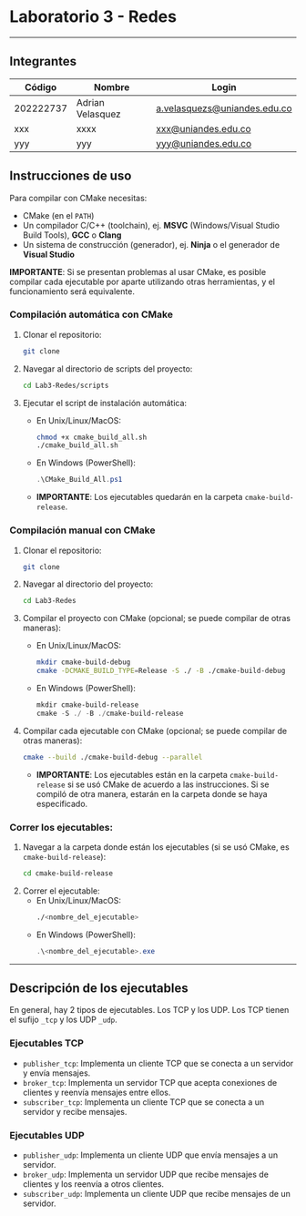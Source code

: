 # Laboratorio 3 - Redes

---

## Integrantes

| Código    | Nombre           | Login                        |
|-----------|------------------|------------------------------|
| 202222737 | Adrian Velasquez | a.velasquezs@uniandes.edu.co |
| xxx       | xxxx             | xxx@uniandes.edu.co          |
| yyy       | yyy              | yyy@uniandes.edu.co          |




## Instrucciones de uso

Para compilar con CMake necesitas:
- CMake (en el `PATH`)
- Un compilador C/C++ (toolchain), ej. **MSVC** (Windows/Visual Studio Build Tools), **GCC** o **Clang**
- Un sistema de construcción (generador), ej. **Ninja** o el generador de **Visual Studio**

**IMPORTANTE**: Si se presentan problemas al usar CMake, es posible compilar cada ejecutable por aparte utilizando otras herramientas, y el funcionamiento será equivalente.

### Compilación automática con CMake

1. Clonar el repositorio:
   ```bash
   git clone
    ```
   
2. Navegar al directorio de scripts del proyecto:
    ```bash
   cd Lab3-Redes/scripts
   ```
   
3. Ejecutar el script de instalación automática:
   - En Unix/Linux/MacOS:
     ```bash
     chmod +x cmake_build_all.sh
     ./cmake_build_all.sh
     ```
   - En Windows (PowerShell):
     ```powershell
     .\CMake_Build_All.ps1
     ```
   - **IMPORTANTE**: Los ejecutables quedarán en la carpeta `cmake-build-release`.

### Compilación manual con CMake

1. Clonar el repositorio:
   ```bash
   git clone
    ```
   
2. Navegar al directorio del proyecto:
    ```bash
   cd Lab3-Redes
   ```

3. Compilar el proyecto con CMake (opcional; se puede compilar de otras maneras):
    - En Unix/Linux/MacOS:
      ```bash
      mkdir cmake-build-debug
      cmake -DCMAKE_BUILD_TYPE=Release -S ./ -B ./cmake-build-debug
      ```
    - En Windows (PowerShell):
      ```powershell
      mkdir cmake-build-release
      cmake -S ./ -B ./cmake-build-release
      ```
   
4. Compilar cada ejecutable con CMake (opcional; se puede compilar de otras maneras):
    ```bash
    cmake --build ./cmake-build-debug --parallel
    ```
   - **IMPORTANTE**: Los ejecutables están en la carpeta `cmake-build-release` si se usó CMake de acuerdo a las instrucciones. Si se compiló de otra manera, estarán en la carpeta donde se haya especificado.
   

### Correr los ejecutables:

1. Navegar a la carpeta donde están los ejecutables (si se usó CMake, es `cmake-build-release`):
    ```bash
    cd cmake-build-release
    ```
2. Correr el ejecutable:
    - En Unix/Linux/MacOS:
      ```bash
      ./<nombre_del_ejecutable>
      ```
    - En Windows (PowerShell):
      ```powershell
      .\<nombre_del_ejecutable>.exe
      ```

---

## Descripción de los ejecutables

En general, hay 2 tipos de ejecutables. Los TCP y los UDP. Los TCP tienen el sufijo `_tcp` y los UDP `_udp`.

### Ejecutables TCP
- `publisher_tcp`: Implementa un cliente TCP que se conecta a un servidor y envía mensajes.
- `broker_tcp`: Implementa un servidor TCP que acepta conexiones de clientes y reenvía mensajes entre ellos.
- `subscriber_tcp`: Implementa un cliente TCP que se conecta a un servidor y recibe mensajes.

### Ejecutables UDP
- `publisher_udp`: Implementa un cliente UDP que envía mensajes a un servidor.
- `broker_udp`: Implementa un servidor UDP que recibe mensajes de clientes y los reenvía a otros clientes.
- `subscriber_udp`: Implementa un cliente UDP que recibe mensajes de un servidor.
